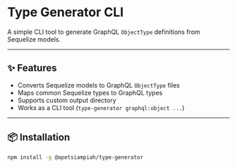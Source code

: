 # Type Generator CLI

A simple CLI tool to generate GraphQL `ObjectType` definitions from Sequelize models.

---

## ✨ Features

- Converts Sequelize models to GraphQL `ObjectType` files
- Maps common Sequelize types to GraphQL types
- Supports custom output directory
- Works as a CLI tool (`type-generator graphql:object ...`)

---

## 📦 Installation

```bash
npm install -g @apetsiampiah/type-generator
```
